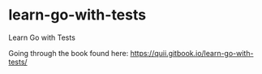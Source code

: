 # learn-go-with-tests
Learn Go with Tests

Going through the book found here: https://quii.gitbook.io/learn-go-with-tests/
